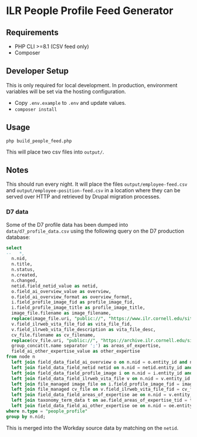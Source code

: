 # ILR People Profile Feed Generator

## Requirements

- PHP CLI >=8.1 (CSV feed only)
- Composer

## Developer Setup

This is only required for local development. In production, environment variables will be set via the hosting configuration.

- Copy `.env.example` to `.env` and update values.
- `composer install`

## Usage

```
php build_people_feed.php
```

This will place two csv files into `output/`.

## Notes

This should run every night. It will place the files `output/employee-feed.csv` and `output/employee-position-feed.csv` in a location where they can be served over HTTP and retrieved by Drupal migration processes.

### D7 data

Some of the D7 profile data has been dumped into `data/d7_profile_data.csv` using the following query on the D7 production database:

```sql
select 
--   *,
  n.nid,
  n.title,
  n.status,
  n.created,
  n.changed,
  netid.field_netid_value as netid,
  o.field_ai_overview_value as overview,
  o.field_ai_overview_format as overview_format,
  i.field_profile_image_fid as profile_image_fid,
  i.field_profile_image_title as profile_image_title,
  image_file.filename as image_filename,
  replace(image_file.uri, "public://", "https://www.ilr.cornell.edu/sites/default/files/") as image_uri,
  v.field_ilrweb_vita_file_fid as vita_file_fid,
  v.field_ilrweb_vita_file_description as vita_file_desc,
  cv_file.filename as cv_filename,
  replace(cv_file.uri, "public://", "https://archive.ilr.cornell.edu/sites/default/files/") as cv_uri,
  group_concat(t.name separator ';') as areas_of_expertise,
  field_ai_other_expertise_value as other_expertise
from node n
  left join field_data_field_ai_overview o on n.nid = o.entity_id and n.vid = o.revision_id
  left join field_data_field_netid netid on n.nid = netid.entity_id and n.vid = netid.revision_id
  left join field_data_field_profile_image i on n.nid = i.entity_id and n.vid = i.revision_id
  left join field_data_field_ilrweb_vita_file v on n.nid = v.entity_id and n.vid = v.revision_id
  left join file_managed image_file on i.field_profile_image_fid = image_file.fid
  left join file_managed cv_file on v.field_ilrweb_vita_file_fid = cv_file.fid
  left join field_data_field_areas_of_expertise ae on n.nid = v.entity_id and n.vid = ae.revision_id
  left join taxonomy_term_data t on ae.field_areas_of_expertise_tid = t.tid and t.vid = 6
  left join field_data_field_ai_other_expertise oe on n.nid = oe.entity_id and n.vid = oe.revision_id
where n.type = "people_profile"
group by n.nid;
```

This is merged into the Workday source data by matching on the `netid`.
